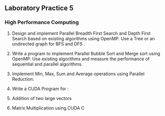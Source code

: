 ## Laboratory Practice 5
### High Performance Computing

1. Design and implement Parallel Breadth First Search and Depth First Search based on existing
algorithms using OpenMP. Use a Tree or an undirected graph for BFS and DFS .

2. Write a program to implement Parallel Bubble Sort and Merge sort using OpenMP. Use
existing algorithms and measure the performance of sequential and parallel algorithms.

3. Implement Min, Max, Sum and Average operations using Parallel Reduction.
4. Write a CUDA Program for :
1. Addition of two large vectors
2. Matrix Multiplication using CUDA C
